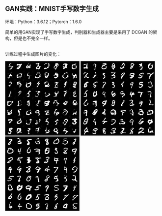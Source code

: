 ## GAN实践：MNIST手写数字生成

环境：Python：3.6.12；Pytorch：1.6.0


简单的用GAN实现了手写数字生成，判别器和生成器主要是采用了 DCGAN 的架构，但是也不完全一样。

<br/>
训练过程中生成图片的变化：

![avatar](https://github.com/KaydenCheung/Deep-Learning/blob/main/ML%20%7C%20DL/GAN_mnist/data/results/0_epoch.png?raw=true)                  ![avatar](https://github.com/KaydenCheung/Deep-Learning/blob/main/ML%20%7C%20DL/GAN_mnist/data/results/3_epoch.png?raw=true)                  ![avatar](https://github.com/KaydenCheung/Deep-Learning/blob/main/ML%20%7C%20DL/GAN_mnist/data/results/9_epoch.png?raw=true)

